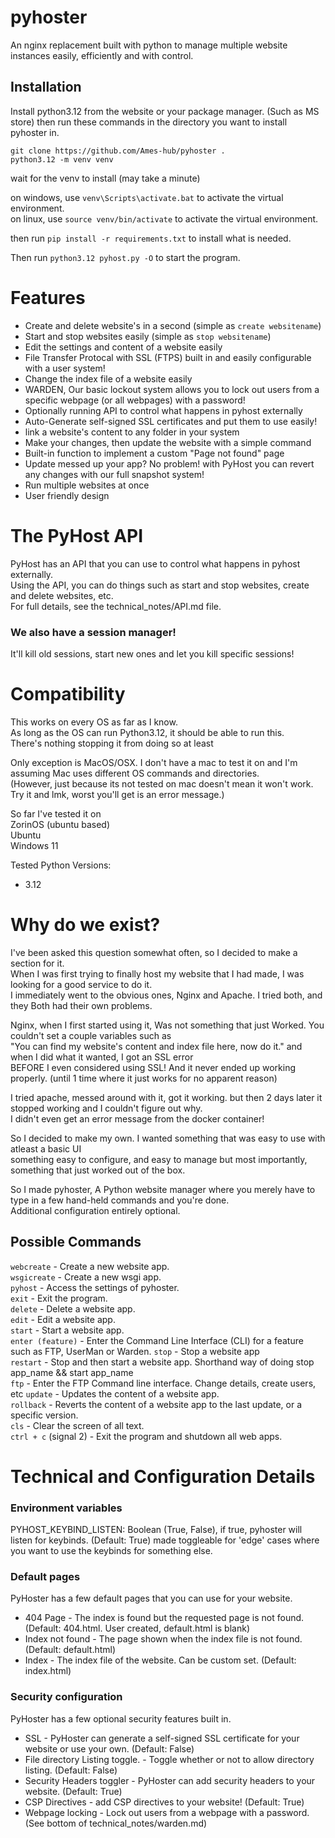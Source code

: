 # pyhoster
An nginx replacement built with python to manage multiple website instances easily, efficiently and with control.

## Installation
Install python3.12 from the website or your package manager. (Such as MS store)
then run these commands in the directory you want to install pyhoster in.
```
git clone https://github.com/Ames-hub/pyhoster . 
python3.12 -m venv venv
```
wait for the venv to install (may take a minute)

on windows, use `venv\Scripts\activate.bat` to activate the virtual environment.<br>
on linux, use `source venv/bin/activate` to activate the virtual environment.

then run `pip install -r requirements.txt` to install what is needed.

Then run `python3.12 pyhost.py -O` to start the program.

# Features
- Create and delete website's in a second (simple as `create websitename`)
- Start and stop websites easily (simple as `stop websitename`)
- Edit the settings and content of a website easily
- File Transfer Protocal with SSL (FTPS) built in and easily configurable with a user system!
- Change the index file of a website easily
- WARDEN, Our basic lockout system allows you to lock out users from a specific webpage (or all webpages) with a password!
- Optionally running API to control what happens in pyhost externally
- Auto-Generate self-signed SSL certificates and put them to use easily!
- link a website's content to any folder in your system
- Make your changes, then update the website with a simple command
- Built-in function to implement a custom "Page not found" page
- Update messed up your app? No problem! with PyHost you can revert any changes with our full snapshot system!
- Run multiple websites at once
- User friendly design

# The PyHost API
PyHost has an API that you can use to control what happens in pyhost externally.<br>
Using the API, you can do things such as start and stop websites, create and delete websites, etc.<br>
For full details, see the technical_notes/API.md file.
### We also have a session manager!
It'll kill old sessions, start new ones and let you kill specific sessions!

# Compatibility
This works on every OS as far as I know.<br>
As long as the OS can run Python3.12, it should be able to run this.<br>
There's nothing stopping it from doing so at least<br>

Only exception is MacOS/OSX. I don't have a mac to test it on and I'm assuming Mac uses different OS commands and directories.<br>
(However, just because its not tested on mac doesn't mean it won't work. Try it and lmk, worst you'll get is an error message.)

So far I've tested it on<br>
ZorinOS (ubuntu based)<br>
Ubuntu<br>
Windows 11

Tested Python Versions:
- 3.12

# Why do we exist?
I've been asked this question somewhat often, so I decided to make a section for it.<br>
When I was first trying to finally host my website that I had made, I was looking for a good service to do it.<br>
I immediately went to the obvious ones, Nginx and Apache. I tried both, and they Both had their own problems.<br>

Nginx, when I first started using it, Was not something that just Worked. You couldn't set a couple variables such as<br>
"You can find my website's content and index file here, now do it." and when I did what it wanted, I got an SSL error<br>
BEFORE I even considered using SSL! And it never ended up working properly. (until 1 time where it just works for no apparent reason)<br>

I tried apache, messed around with it, got it working. but then 2 days later it stopped working and I couldn't figure out why.<br>
I didn't even get an error message from the docker container!

So I decided to make my own. I wanted something that was easy to use with atleast a basic UI<br>
something easy to configure, and easy to manage but most importantly, something that just worked out of the box.<br>

So I made pyhoster, A Python website manager where you merely have to type in a few hand-held commands and you're done.<br>
Additional configuration entirely optional.

## Possible Commands
`webcreate` - Create a new website app.<br>
`wsgicreate` - Create a new wsgi app.<br>
`pyhost` - Access the settings of pyhoster.<br>
`exit` - Exit the program.<br>
`delete` - Delete a website app.<br>
`edit` - Edit a website app.<br>
`start` - Start a website app.<br>
`enter (feature)` - Enter the Command Line Interface (CLI) for a feature such as FTP, UserMan or Warden.
`stop` - Stop a website app<br>
`restart` - Stop and then start a website app. Shorthand way of doing stop app_name && start app_name<br>
`ftp` - Enter the FTP Command line interface. Change details, create users, etc
`update` - Updates the content of a website app.<br>
`rollback` - Reverts the content of a website app to the last update, or a specific version.<br>
`cls` - Clear the screen of all text.<br>
`ctrl + c` (signal 2) - Exit the program and shutdown all web apps.<br>

# Technical and Configuration Details
### Environment variables
PYHOST_KEYBIND_LISTEN: Boolean (True, False), if true, pyhoster will listen for keybinds. (Default: True)
made toggleable for 'edge' cases where you want to use the keybinds for something else.

### Default pages
PyHoster has a few default pages that you can use for your website.<br>
- 404 Page - The index is found but the requested page is not found. (Default: 404.html. User created, default.html is blank)
- Index not found - The page shown when the index file is not found. (Default: default.html)
- Index - The index file of the website. Can be custom set. (Default: index.html)

### Security configuration
PyHoster has a few optional security features built in.<br>
- SSL - PyHoster can generate a self-signed SSL certificate for your website or use your own. (Default: False)
- File directory Listing toggle. - Toggle whether or not to allow directory listing. (Default: False)
- Security Headers toggler - PyHoster can add security headers to your website. (Default: True)
- CSP Directives - add CSP directives to your website! (Default: True)
- Webpage locking - Lock out users from a webpage with a password. (See bottom of technical_notes/warden.md)

